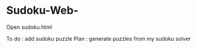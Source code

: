 # Sudoku-Web-

Open sudoku.html

To do : add sudoku puzzle
Plan : generate puzzles from my sudoku solver
